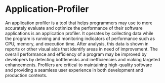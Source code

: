# Application-Profiler

An application profiler is a tool that helps programmers may use to more accurately evaluate and optimize the performance of their software applications is an application profiler. It operates by collecting data while the program is running and monitoring indicators of performance such as CPU, memory, and execution time. After analysis, this data is shown in reports or other visual aids that identify areas in need of improvement. The overall performance and efficiency of a program may be improved by developers by detecting bottlenecks and inefficiencies and making targeted enhancements. Profilers are critical to maintaining high-quality software and providing a seamless user experience in both development and production contexts.
